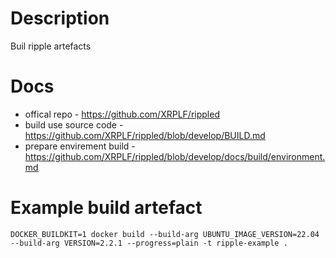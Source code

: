 # Description
Buil ripple artefacts

# Docs
* offical repo - https://github.com/XRPLF/rippled
* build use source code - https://github.com/XRPLF/rippled/blob/develop/BUILD.md
* prepare envirement build - https://github.com/XRPLF/rippled/blob/develop/docs/build/environment.md

# Example build artefact
`DOCKER_BUILDKIT=1 docker build --build-arg UBUNTU_IMAGE_VERSION=22.04 --build-arg VERSION=2.2.1 --progress=plain -t ripple-example .`